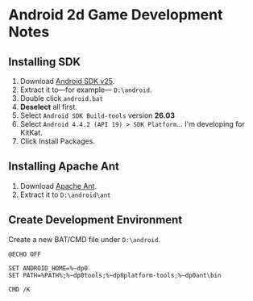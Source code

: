 # Android 2d Game Development Notes

## Installing SDK

1. Download [Android SDK v25](https://dl.google.com/android/repository/tools_r25.2.5-windows.zip).
2. Extract it to&mdash;for example&mdash; `D:\android`.
3. Double click `android.bat`
4. **Deselect** all first.
5. Select `Android SDK Build-tools` version **26.03**
6. Select `Android 4.4.2 (API 19) > SDK Platform`... I'm developing for KitKat.
7. Click Install Packages.

## Installing Apache Ant

1. Download [Apache Ant](http://www-us.apache.org/dist//ant/binaries/apache-ant-1.10.3-bin.zip).
2. Extract it to `D:\android\ant`

## Create Development Environment

Create a new BAT/CMD file under `D:\android`.

```
@ECHO OFF

SET ANDROID_HOME=%~dp0
SET PATH=%PATH%;%~dp0tools;%~dp0platform-tools;%~dp0ant\bin

CMD /K
```
